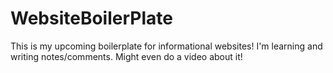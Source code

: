 # WebsiteBoilerPlate
This is my upcoming boilerplate for informational websites!
I'm learning and writing notes/comments. Might even do a video about it!
